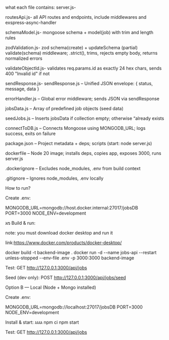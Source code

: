 what each file contains:
server.js- 

routesApi.js- all API routes and endpoints, include middlewares and exspress-async-handler

schemaModel.js- mongoose schema + model(job) with trim and length rules

zodValidation.js- zod schema(create) + updateSchema (partial) validate(schema) middleware; .strict(), trims, rejects empty body,
 returns normalized errors

validateObjectId.js- validates req.params.id as exactly 24 hex chars, sends 400 "Invalid id" if not

sendResponse.js- sendResponse.js – Unified JSON envelope: { status, message, data }

errorHandler.js – Global error middleware; sends JSON via sendResponse

jobsData.js – Array of predefined job objects (seed data)

seedJobs.js – Inserts jobsData if collection empty; otherwise “already exists

connectToDB.js – Connects Mongoose using MONGODB_URL; logs success, exits on failure

package.json – Project metadata + deps; scripts (start: node server.js)

dockerfile – Node 20 image; installs deps, copies app, exposes 3000, runs server.js

.dockerignore – Excludes node_modules, .env from build context

.gitignore – Ignores node_modules, .env locally

How to run?

Create .env:

MONGODB_URL=mongodb://host.docker.internal:27017/jobsDB
PORT=3000
NODE_ENV=development

מג
Build & run:

note: you must download docker desktop and run it

link:https://www.docker.com/products/docker-desktop/

docker build -t backend-image .
docker run -d --name jobs-api --restart unless-stopped --env-file .env -p 3000:3000 backend-image


Test:
GET http://127.0.0.1:3000/api/jobs

Seed (dev only): POST http://127.0.0.1:3000/api/jobs/seed

Option B — Local (Node + Mongo installed)

Create .env:

MONGODB_URL=mongodb://localhost:27017/jobsDB
PORT=3000
NODE_ENV=development


Install & start:
גגגג
npm ci
npm start


Test:
GET http://127.0.0.1:3000/api/jobs
